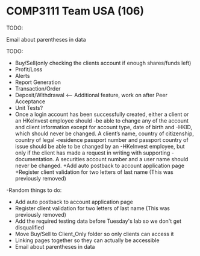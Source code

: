 # COMP3111 Team USA (106)

TODO:


Email about parentheses in data

TODO:
 * Buy/Sell(only checking the clients account if enough shares/funds left)
 * Profit/Loss
 * Alerts
 * Report Generation
 * Transaction/Order
 * Deposit/Withdrawal <-- Additional feature, work on after Peer Acceptance
 * Unit Tests?
 * Once a login account has been successfully created, either a client or an HKeInvest employee should
 -be able to change any of the account and client information except for account type, date of birth and
 -HKID, which should never be changed. A client’s name, country of citizenship, country of legal
 -residence passport number and passport country of issue should be able to be changed by an
 -HKeInvest employee, but only if the client has made a request in writing with supporting
 -documentation. A securities account number and a user name should never be changed.
 +Add auto postback to account application page
 +Register client validation for two letters of last name (This was previously removed)
  
 -Random things to do:
 * Add auto postback to account application page
 * Register client validation for two letters of last name (This was previously removed)
 * Add the required testing data before Tuesday's lab so we don't get disqualified
 * Move Buy/Sell to Client_Only folder so only clients can access it
 * Linking pages together so they can actually be accessible
 * Email about parentheses in data

